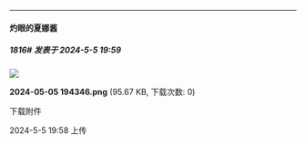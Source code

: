 ﻿
*****

####  灼眼的夏娜酱  
##### 1816#       发表于 2024-5-5 19:59

<img src="https://img.saraba1st.com/forum/202405/05/195857fu3gb0bh7ufu7w7f.png" referrerpolicy="no-referrer">

<strong>2024-05-05 194346.png</strong> (95.67 KB, 下载次数: 0)

下载附件

2024-5-5 19:58 上传

